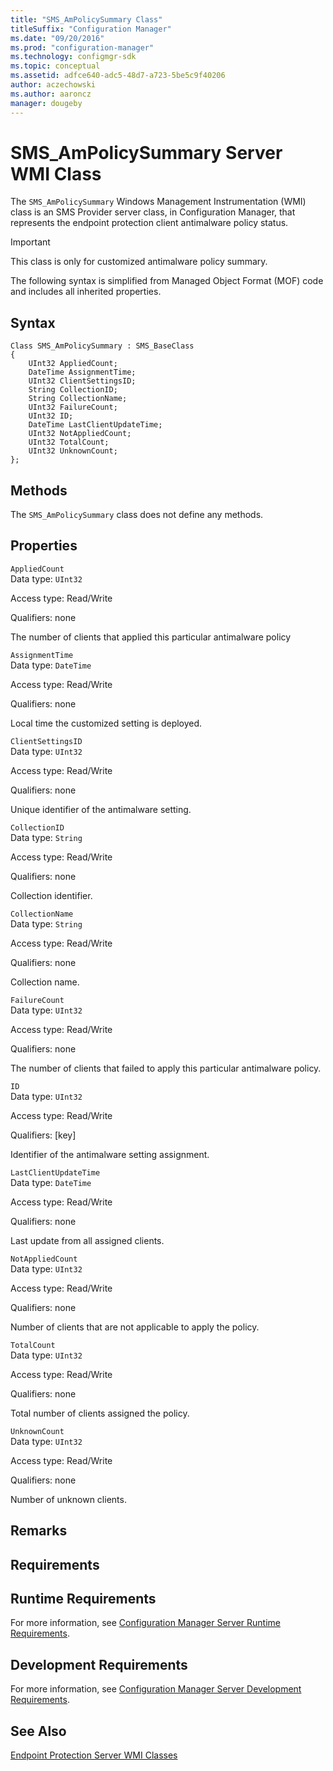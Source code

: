 ```yaml
---
title: "SMS_AmPolicySummary Class"
titleSuffix: "Configuration Manager"
ms.date: "09/20/2016"
ms.prod: "configuration-manager"
ms.technology: configmgr-sdk
ms.topic: conceptual
ms.assetid: adfce640-adc5-48d7-a723-5be5c9f40206
author: aczechowski
ms.author: aaroncz
manager: dougeby
---
```

# SMS_AmPolicySummary Server WMI Class
The `SMS_AmPolicySummary` Windows Management Instrumentation (WMI) class is an SMS Provider server class, in Configuration Manager, that represents the endpoint protection client antimalware policy status.  

> [!IMPORTANT]
>  This class is only for customized antimalware policy summary.  

 The following syntax is simplified from Managed Object Format (MOF) code and includes all inherited properties.  

## Syntax  

```  
Class SMS_AmPolicySummary : SMS_BaseClass  
{  
    UInt32 AppliedCount;  
    DateTime AssignmentTime;  
    UInt32 ClientSettingsID;  
    String CollectionID;  
    String CollectionName;  
    UInt32 FailureCount;  
    UInt32 ID;  
    DateTime LastClientUpdateTime;  
    UInt32 NotAppliedCount;  
    UInt32 TotalCount;  
    UInt32 UnknownCount;  
};  
```  

## Methods  
 The `SMS_AmPolicySummary` class does not define any methods.  

## Properties  
 `AppliedCount`  
 Data type: `UInt32`  

 Access type: Read/Write  

 Qualifiers: none  

 The number of clients that applied this particular antimalware policy  

 `AssignmentTime`  
 Data type: `DateTime`  

 Access type: Read/Write  

 Qualifiers: none  

 Local time the customized setting is deployed.  

 `ClientSettingsID`  
 Data type: `UInt32`  

 Access type: Read/Write  

 Qualifiers: none  

 Unique identifier of the antimalware setting.  

 `CollectionID`  
 Data type: `String`  

 Access type: Read/Write  

 Qualifiers: none  

 Collection identifier.  

 `CollectionName`  
 Data type: `String`  

 Access type: Read/Write  

 Qualifiers: none  

 Collection name.  

 `FailureCount`  
 Data type: `UInt32`  

 Access type: Read/Write  

 Qualifiers: none  

 The number of clients that failed to apply this particular antimalware policy.  

 `ID`  
 Data type: `UInt32`  

 Access type: Read/Write  

 Qualifiers: [key]  

 Identifier of the antimalware setting assignment.  

 `LastClientUpdateTime`  
 Data type: `DateTime`  

 Access type: Read/Write  

 Qualifiers: none  

 Last update from all assigned clients.  

 `NotAppliedCount`  
 Data type: `UInt32`  

 Access type: Read/Write  

 Qualifiers: none  

 Number of clients that are not applicable to apply the policy.  

 `TotalCount`  
 Data type: `UInt32`  

 Access type: Read/Write  

 Qualifiers: none  

 Total number of clients assigned the policy.  

 `UnknownCount`  
 Data type: `UInt32`  

 Access type: Read/Write  

 Qualifiers: none  

 Number of unknown clients.  

## Remarks  

## Requirements  

## Runtime Requirements  
 For more information, see [Configuration Manager Server Runtime Requirements](../../../develop/core/reqs/server-runtime-requirements.md).  

## Development Requirements  
 For more information, see [Configuration Manager Server Development Requirements](../../../develop/core/reqs/server-development-requirements.md).  

## See Also  
 [Endpoint Protection Server WMI Classes](../../../develop/reference/protect/endpoint-protection-server-wmi-classes.md)
